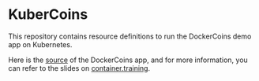 # KuberCoins

This repository contains resource definitions to run the DockerCoins demo app
on Kubernetes.

Here is the [source] of the DockerCoins app, and for more information, you can
refer to the slides on [container.training].

[source]: https://github.com/jpetazzo/container.training/tree/master/dockercoins
[container.training]: http://container.training/
